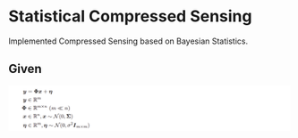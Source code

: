 # Statistical Compressed Sensing

Implemented Compressed Sensing based on Bayesian Statistics.

## Given

![](others/given.png)
